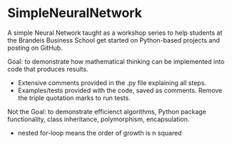 # SimpleNeuralNetwork
A simple Neural Network taught as a workshop series to help students at the Brandeis Business School get started on Python-based projects and posting on GitHub.

Goal: to demonstrate how mathematical thinking can be implemented into code that produces results. 
 - Extensive comments provided in the .py file explaining all steps.
 - Examples/tests provided with the code, saved as comments. Remove the triple quotation marks to run tests.

Not the Goal: to demonstrate efficienct algorithms, Python package functionality, class inheritance, polymorphism, encapsulation.
 - nested for-loop means the order of growth is n squared
